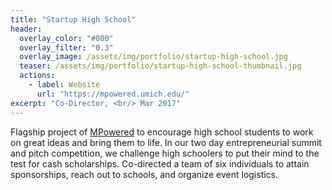 ```yaml
---
title: "Startup High School"
header:
  overlay_color: "#000"
  overlay_filter: "0.3"
  overlay_image: /assets/img/portfolio/startup-high-school.jpg
  teaser: /assets/img/portfolio/startup-high-school-thumbnail.jpg
  actions:
    - label: Website
      url: "https://mpowered.umich.edu/"
excerpt: "Co-Director, <br/> Mar 2017"
---
```


Flagship project of <a href="https://mpowered.umich.edu">MPowered</a> to
encourage high school students to work on great ideas and bring them to life.
In our two day entrepreneurial summit and pitch competition, we challenge high
schoolers to put their mind to the test for cash scholarships. Co-directed a
team of six individuals to attain sponsorships, reach out to schools, and
organize event logistics.
